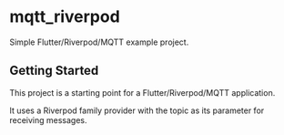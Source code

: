 # mqtt_riverpod

Simple Flutter/Riverpod/MQTT example project.

## Getting Started

This project is a starting point for a Flutter/Riverpod/MQTT application.

It uses a Riverpod family provider with the topic as its parameter for receiving messages.
